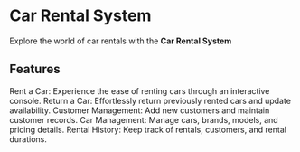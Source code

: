 # Car Rental System

Explore the world of car rentals with the **Car Rental System**

## Features

Rent a Car: Experience the ease of renting cars through an interactive console.
Return a Car: Effortlessly return previously rented cars and update availability.
Customer Management: Add new customers and maintain customer records.
Car Management: Manage cars, brands, models, and pricing details.
Rental History: Keep track of rentals, customers, and rental durations.


